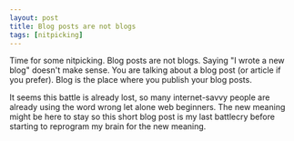 ```yaml
---
layout: post
title: Blog posts are not blogs
tags: [nitpicking]
---
```


Time for some nitpicking. Blog posts are not blogs. Saying "I wrote a new blog" doesn't make sense. You are talking about a blog post (or article if you prefer). Blog is the place where you publish your blog posts.

It seems this battle is already lost, so many internet-savvy people are already using the word wrong let alone web beginners. The new meaning might be here to stay so this short blog post is my last battlecry before starting to reprogram my brain for the new meaning.
